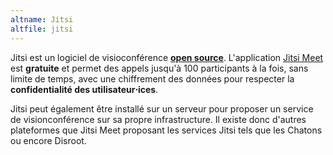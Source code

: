 ```yaml
---
altname: Jitsi
altfile: jitsi
---
```


Jitsi est un logiciel de visioconférence [**open source**](https://github.com/jitsi/jitsi). L'application [Jitsi Meet](https://meet.jit.si/) est **gratuite** et permet des appels jusqu'à 100 participants à la fois, sans limite de temps, avec une chiffrement des données pour respecter la **confidentialité des utilisateur⋅ices**.

Jitsi peut également être installé sur un serveur pour proposer un service de visionconférence sur sa propre infrastructure. Il existe donc d'autres plateformes que Jitsi Meet proposant les services Jitsi tels que les Chatons ou encore Disroot.
